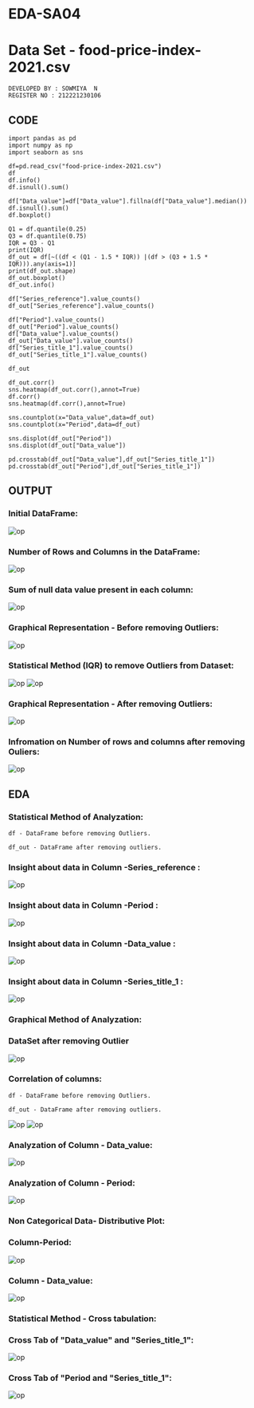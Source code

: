 # EDA-SA04

# Data Set - food-price-index-2021.csv
```
DEVELOPED BY : SOWMIYA  N
REGISTER NO : 212221230106
```
## CODE
```
import pandas as pd
import numpy as np
import seaborn as sns

df=pd.read_csv("food-price-index-2021.csv")
df
df.info()
df.isnull().sum()

df["Data_value"]=df["Data_value"].fillna(df["Data_value"].median())
df.isnull().sum()
df.boxplot()

Q1 = df.quantile(0.25)
Q3 = df.quantile(0.75)
IQR = Q3 - Q1
print(IQR)
df_out = df[~((df < (Q1 - 1.5 * IQR)) |(df > (Q3 + 1.5 * IQR))).any(axis=1)]
print(df_out.shape)
df_out.boxplot()
df_out.info()

df["Series_reference"].value_counts()
df_out["Series_reference"].value_counts()

df["Period"].value_counts()
df_out["Period"].value_counts()
df["Data_value"].value_counts()
df_out["Data_value"].value_counts()
df["Series_title_1"].value_counts()
df_out["Series_title_1"].value_counts()

df_out

df_out.corr()
sns.heatmap(df_out.corr(),annot=True)
df.corr()
sns.heatmap(df.corr(),annot=True)

sns.countplot(x="Data_value",data=df_out)
sns.countplot(x="Period",data=df_out)

sns.displot(df_out["Period"])
sns.displot(df_out["Data_value"])

pd.crosstab(df_out["Data_value"],df_out["Series_title_1"])
pd.crosstab(df_out["Period"],df_out["Series_title_1"])

```
## OUTPUT
### Initial DataFrame:
![op](./w1.png)
### Number of Rows and Columns in the DataFrame:
![op](./w2.png)
### Sum of null data value present in each column:
![op](./w3.png)
### Graphical Representation - Before removing Outliers:
![op](./w5.png)
### Statistical Method (IQR) to remove Outliers from Dataset:
![op](./w6.png)
![op](./w7.png)
### Graphical Representation - After removing Outliers:
![op](./w8.png)
### Infromation on Number of rows and columns after removing Ouliers:
![op](./w9.png)
## EDA
### Statistical Method of Analyzation:
```
df - DataFrame before removing Outliers.

df_out - DataFrame after removing outliers.
```
### Insight about data in Column -Series_reference :
![op](./w10.png)
### Insight about data in Column -Period :
![op](./w11.png)
### Insight about data in Column -Data_value :
![op](./w12.png)
### Insight about data in Column -Series_title_1 :
![op](./w14.png)
### Graphical Method of Analyzation:
### DataSet after removing Outlier
![op](./w15.png)
### Correlation of columns:
```
df - DataFrame before removing Outliers.

df_out - DataFrame after removing outliers.
```
![op](./w16.png)
![op](./w17.png)
### Analyzation of Column - Data_value:
![op](./w18.png)
### Analyzation of Column - Period:
![op](./w19.png)
### Non Categorical Data- Distributive Plot:
### Column-Period:
![op](./w20.png)
### Column - Data_value:
![op](./w22.png)
### Statistical Method - Cross tabulation:
### Cross Tab of "Data_value" and "Series_title_1":
![op](./w23.png)
### Cross Tab of "Period and "Series_title_1":
![op](./w24.png)